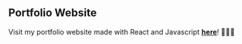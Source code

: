 ## Portfolio Website

Visit my portfolio website made with React and Javascript <a href="https://dhruvbhatia14.github.io/portfolio/" target="_blank"><u>**here**</u></a>! 👨🏻‍💻
